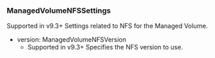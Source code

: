 ### ManagedVolumeNFSSettings
Supported in v9.3+
Settings related to NFS for the Managed Volume.

- version: ManagedVolumeNFSVersion
  - Supported in v9.3+
Specifies the NFS version to use.
